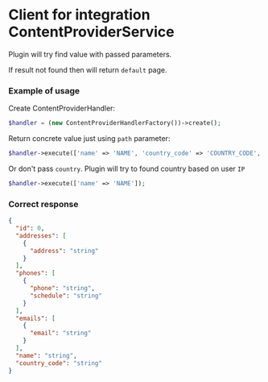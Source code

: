 # Client for integration ContentProviderService

Plugin will try find value with passed parameters.

If result not found then will return `default` page.

### Example of usage

Create ContentProviderHandler:

```php
$handler = (new ContentProviderHandlerFactory())->create();
```

Return concrete value just using `path` parameter:

```php
$handler->execute(['name' => 'NAME', 'country_code' => 'COUNTRY_CODE', 'path' => 'addresses.0.address']);
```

Or don't pass `country`. Plugin will try to found country based on user `IP`

```php
$handler->execute(['name' => 'NAME']);
```

### Correct response
```json
{
  "id": 0,
  "addresses": [
    {
      "address": "string"
    }
  ],
  "phones": [
    {
      "phone": "string",
      "schedule": "string"
    }
  ],
  "emails": [
    {
      "email": "string"
    }
  ],
  "name": "string",
  "country_code": "string"
}
```
